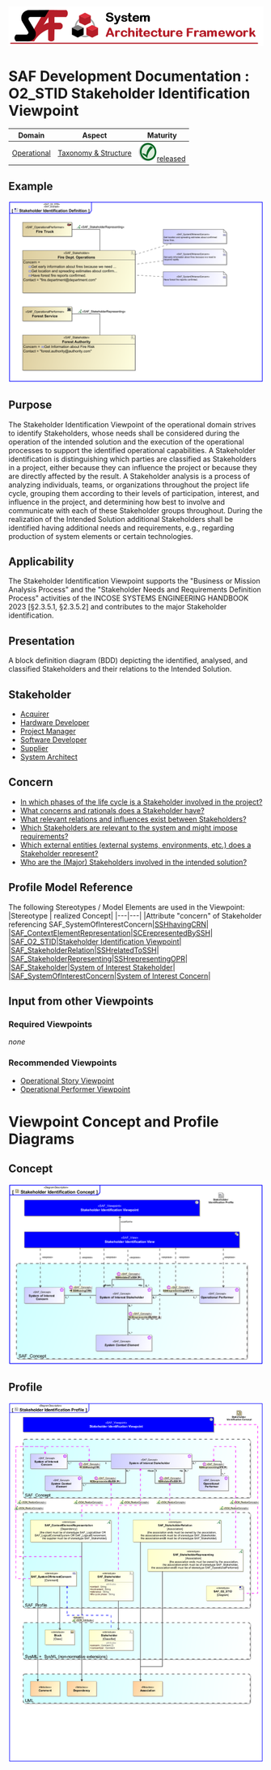 ![System Architecture Framework](../../diagrams/Banner_SAF.png)
# SAF Development Documentation : **O2_STID** Stakeholder Identification Viewpoint
|**Domain**|**Aspect**|**Maturity**|
| --- | --- | --- |
|[Operational](../../domains.md#Domain-Operational)|[Taxonomy & Structure](../../aspects.md#Aspect-Taxonomy-&-Structure)|![Released](../../diagrams/Symbol_confirmed.png )[released](../../using-saf/maturity.md#released)|
## Example
![Stakeholder-Identification-Viewpoint-primary-example.svg](../../diagrams/vp-examples/Stakeholder-Identification-Viewpoint-primary-example.svg)
## Purpose
The Stakeholder Identification Viewpoint of the operational domain strives to identify Stakeholders, whose needs shall be considered during the operation of the intended solution and the execution of the operational processes to support the identified operational capabilities. 
A Stakeholder identification is distinguishing which parties are classified as Stakeholders in a project, either because they can influence the project or because they are directly affected by the result. A Stakeholder analysis is a process of analyzing individuals, teams, or organizations throughout the project life cycle, grouping them according to their levels of participation, interest, and influence in the project, and determining how best to involve and communicate with each of these Stakeholder groups throughout. During the realization of the Intended Solution additional Stakeholders shall be identified having additional needs and requirements, e.g., regarding production of system elements or certain technologies.
## Applicability
The Stakeholder Identification Viewpoint supports the "Business or Mission Analysis Process" and the "Stakeholder Needs and Requirements Definition Process" activities of the INCOSE SYSTEMS ENGINEERING HANDBOOK 2023 [§2.3.5.1, §2.3.5.2] and contributes to the major Stakeholder identification.
## Presentation
A block definition diagram (BDD) depicting the identified, analysed, and classified Stakeholders and their relations to the Intended Solution.

## Stakeholder
* [Acquirer](../../stakeholders.md#Acquirer)
* [Hardware Developer](../../stakeholders.md#Hardware-Developer)
* [Project Manager](../../stakeholders.md#Project-Manager)
* [Software Developer](../../stakeholders.md#Software-Developer)
* [Supplier](../../stakeholders.md#Supplier)
* [System Architect](../../stakeholders.md#System-Architect)
## Concern
* [In which phases of the life cycle is a Stakeholder involved in the project?](../../concerns.md#_2021x_2_8710274_1674576758728_957718_23218)
* [What concerns and rationals does a Stakeholder have?](../../concerns.md#_2021x_2_8710274_1674576759190_739382_23597)
* [What relevant relations and influences exist between Stakeholders?](../../concerns.md#_2021x_2_8710274_1674576759059_36560_23481)
* [Which Stakeholders are relevant to the system and might impose requirements?](../../concerns.md#_2021x_2_8710274_1674576758881_572143_23359)
* [Which external entities (external systems, environments, etc.) does a Stakeholder represent?](../../concerns.md#_2021x_2_8710274_1674576758668_120660_23139)
* [Who are the (Major) Stakeholders involved in the intended solution?](../../concerns.md#_2021x_2_8710274_1674576759083_315449_23499)
## Profile Model Reference
The following Stereotypes / Model Elements are used in the Viewpoint:
|Stereotype | realized Concept|
|---|---|
|Attribute "concern" of Stakeholder referencing SAF_SystemOfInterestConcern|[SSHhavingCRN](../concept/concepts.md#SSHhavingCRN)|
|[SAF_ContextElementRepresentation](../../stereotypes.md#SAF_ContextElementRepresentation)|[SCErepresentedBySSH](../concept/concepts.md#SCErepresentedBySSH)|
|[SAF_O2_STID](../../stereotypes.md#SAF_O2_STID)|[Stakeholder Identification Viewpoint](../concept/concepts.md#Stakeholder-Identification-Viewpoint)|
|[SAF_StakeholderRelation](../../stereotypes.md#SAF_StakeholderRelation)|[SSHrelatedToSSH](../concept/concepts.md#SSHrelatedToSSH)|
|[SAF_StakeholderRepresenting](../../stereotypes.md#SAF_StakeholderRepresenting)|[SSHrepresentingOPR](../concept/concepts.md#SSHrepresentingOPR)|
|[SAF_Stakeholder](../../stereotypes.md#SAF_Stakeholder)|[System of Interest Stakeholder](../concept/concepts.md#System-of-Interest-Stakeholder)|
|[SAF_SystemOfInterestConcern](../../stereotypes.md#SAF_SystemOfInterestConcern)|[System of Interest Concern](../concept/concepts.md#System-of-Interest-Concern)|
## Input from other Viewpoints
### Required Viewpoints
*none*
### Recommended Viewpoints
* [Operational Story Viewpoint](Operational-Story-Viewpoint.md)
* [Operational Performer Viewpoint](Operational-Performer-Viewpoint.md)
# Viewpoint Concept and Profile Diagrams
## Concept
![Stakeholder Identification Concept](diagrams/Stakeholder-Identification-Concept.svg)
## Profile
![Stakeholder Identification Profile](diagrams/Stakeholder-Identification-Profile.svg)
